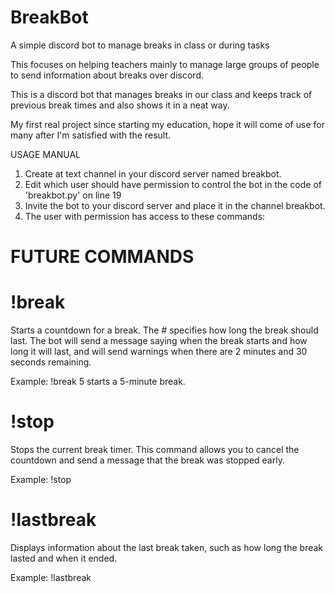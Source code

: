 # BreakBot #
A simple discord bot to manage breaks in class or during tasks

This focuses on helping teachers mainly to manage large groups of people to send information about breaks over discord.

This is a discord bot that manages breaks in our class and keeps track of previous break times and also shows it in a neat way.

My first real project since starting my education, hope it will come of use for many after I'm satisfied with the result.

USAGE MANUAL

1. Create at text channel in your discord server named breakbot.
2. Edit which user should have permission to control the bot in the code of 'breakbot.py' on line 19
3. Invite the bot to your discord server and place it in the channel breakbot.
4. The user with permission has access to these commands:

# FUTURE COMMANDS

# !break #

Starts a countdown for a break. The # specifies how long the break should last.
The bot will send a message saying when the break starts and how long it will last, and will send warnings when there are 2 minutes and 30 seconds remaining.

Example: !break 5 starts a 5-minute break.

# !stop

Stops the current break timer.
This command allows you to cancel the countdown and send a message that the break was stopped early.

Example: !stop


# !lastbreak

Displays information about the last break taken, such as how long the break lasted and when it ended.

Example: !lastbreak




